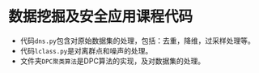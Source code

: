 # 数据挖掘及安全应用课程代码

- 代码`dns.py`包含对原始数据集的处理，包括：去重，降维，过采样处理等。
- 代码`lclass.py`是对离群点和噪声的处理。
- 文件夹`DPC聚类算法`是DPC算法的实现，及对数据集的处理。
